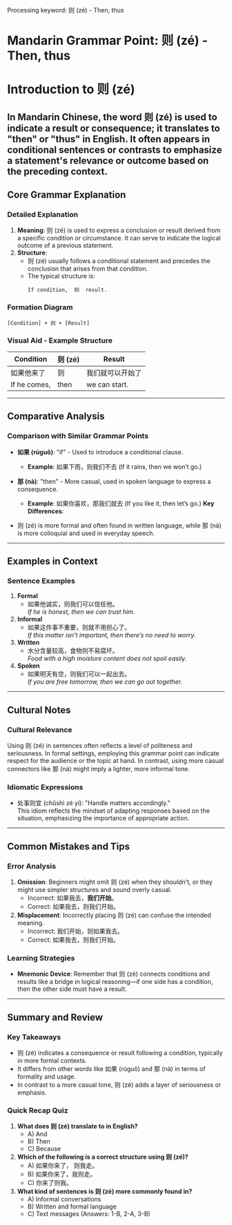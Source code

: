 Processing keyword: 则 (zé) - Then, thus
# Mandarin Grammar Point: 则 (zé) - Then, thus
# Introduction to 则 (zé)
In Mandarin Chinese, the word 则 (zé) is used to indicate a result or consequence; it translates to "then" or "thus" in English. It often appears in conditional sentences or contrasts to emphasize a statement's relevance or outcome based on the preceding context.
---
## Core Grammar Explanation
### Detailed Explanation
1. **Meaning**: 则 (zé) is used to express a conclusion or result derived from a specific condition or circumstance. It can serve to indicate the logical outcome of a previous statement.
2. **Structure**:
   - 则 (zé) usually follows a conditional statement and precedes the conclusion that arises from that condition.
   - The typical structure is: 
     ```
     If condition,  则  result.
     ```
### Formation Diagram
```plaintext
[Condition] + 则 + [Result]
```
### Visual Aid - Example Structure
| Condition       | 则 (zé) | Result             |
|------------------|---------|--------------------|
| 如果他来了       | 则     | 我们就可以开始了   |
| If he comes,     | then    | we can start.      |
---
## Comparative Analysis
### Comparison with Similar Grammar Points
- **如果 (rúguǒ)**: "if" - Used to introduce a conditional clause.
  - **Example**: 如果下雨，则我们不去 (If it rains, then we won’t go.)
  
- **那 (nà)**: "then" - More casual, used in spoken language to express a consequence.
  - **Example**: 如果你喜欢，那我们就去 (If you like it, then let’s go.)
**Key Differences**:
- 则 (zé) is more formal and often found in written language, while 那 (nà) is more colloquial and used in everyday speech.
  
---
## Examples in Context
### Sentence Examples
1. **Formal**
   - 如果他诚实，则我们可以信任他。  
     *If he is honest, then we can trust him.*
2. **Informal**
   - 如果这件事不重要，则就不用担心了。  
     *If this matter isn’t important, then there’s no need to worry.*
3. **Written**
   - 水分含量较高，食物则不易腐坏。  
     *Food with a high moisture content does not spoil easily.*
4. **Spoken**
   - 如果明天有空，则我们可以一起出去。  
     *If you are free tomorrow, then we can go out together.*
---
## Cultural Notes
### Cultural Relevance
Using 则 (zé) in sentences often reflects a level of politeness and seriousness. In formal settings, employing this grammar point can indicate respect for the audience or the topic at hand. In contrast, using more casual connectors like 那 (nà) might imply a lighter, more informal tone.
### Idiomatic Expressions
- 处事则宜 (chǔshì zé yí): "Handle matters accordingly."  
  This idiom reflects the mindset of adapting responses based on the situation, emphasizing the importance of appropriate action.
---
## Common Mistakes and Tips
### Error Analysis
1. **Omission**: Beginners might omit 则 (zé) when they shouldn’t, or they might use simpler structures and sound overly casual.
   - Incorrect: 如果我去，**我们开始**。
   - Correct: 如果我去，则我们开始。
2. **Misplacement**: Incorrectly placing 则 (zé) can confuse the intended meaning.
   - Incorrect: 我们开始，则如果我去。  
   - Correct: 如果我去，则我们开始。
### Learning Strategies
- **Mnemonic Device**: Remember that 则 (zé) connects conditions and results like a bridge in logical reasoning—if one side has a condition, then the other side must have a result.
---
## Summary and Review
### Key Takeaways
- 则 (zé) indicates a consequence or result following a condition, typically in more formal contexts.
- It differs from other words like 如果 (rúguǒ) and 那 (nà) in terms of formality and usage.
- In contrast to a more casual tone, 则 (zé) adds a layer of seriousness or emphasis.
### Quick Recap Quiz
1. **What does 则 (zé) translate to in English?**
   - A) And
   - B) Then
   - C) Because
2. **Which of the following is a correct structure using 则 (zé)?**
   - A) 如果你来了， 则我走。
   - B) 如果你来了，我则走。
   - C) 你来了则我。
3. **What kind of sentences is 则 (zé) more commonly found in?**
   - A) Informal conversations
   - B) Written and formal language
   - C) Text messages
(Answers: 1-B, 2-A, 3-B)
